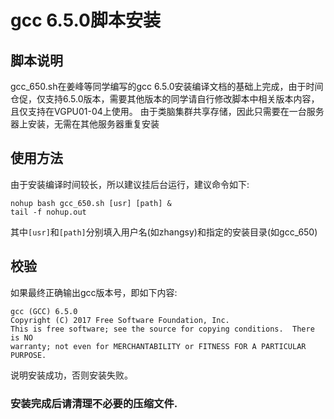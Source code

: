 # gcc 6.5.0脚本安装

## 脚本说明

gcc_650.sh在姜峰等同学编写的gcc 6.5.0安装编译文档的基础上完成，由于时间仓促，仅支持6.5.0版本，需要其他版本的同学请自行修改脚本中相关版本内容，且仅支持在VGPU01-04上使用。
由于类脑集群共享存储，因此只需要在一台服务器上安装，无需在其他服务器重复安装

## 使用方法

由于安装编译时间较长，所以建议挂后台运行，建议命令如下:

```shell
nohup bash gcc_650.sh [usr] [path] &
tail -f nohup.out
```

其中`[usr]`和`[path]`分别填入用户名(如zhangsy)和指定的安装目录(如gcc_650)

## 校验

如果最终正确输出gcc版本号，即如下内容:

```shell
gcc (GCC) 6.5.0
Copyright (C) 2017 Free Software Foundation, Inc.
This is free software; see the source for copying conditions.  There is NO
warranty; not even for MERCHANTABILITY or FITNESS FOR A PARTICULAR PURPOSE.
```

说明安装成功，否则安装失败。
### 安装完成后请清理不必要的压缩文件.
